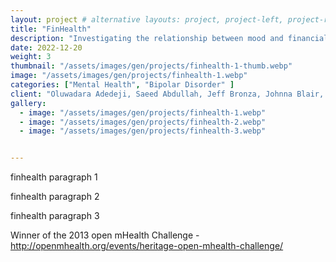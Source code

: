 ```yaml
---
layout: project # alternative layouts: project, project-left, project-right, project-top
title: "FinHealth"
description: "Investigating the relationship between mood and financial behaviour using objective data."
date: 2022-12-20
weight: 3
thumbnail: "/assets/images/gen/projects/finhealth-1-thumb.webp"
image: "/assets/images/gen/projects/finhealth-1.webp"
categories: ["Mental Health", "Bipolar Disorder" ]
client: "Oluwadara Adedeji, Saeed Abdullah, Jeff Bronza, Johnna Blair, Thomas Richardson, Paul Gilbert"
gallery:
  - image: "/assets/images/gen/projects/finhealth-1.webp"
  - image: "/assets/images/gen/projects/finhealth-2.webp"
  - image: "/assets/images/gen/projects/finhealth-3.webp"


---
```


finhealth paragraph 1

finhealth paragraph 2

finhealth paragraph 3

Winner of the 2013 open mHealth Challenge - http://openmhealth.org/events/heritage-open-mhealth-challenge/


